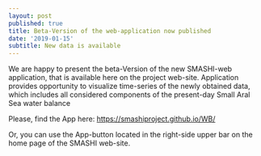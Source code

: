 ```yaml
---
layout: post
published: true
title: Beta-Version of the web-application now published
date: '2019-01-15'
subtitle: New data is available
---
```

We are happy to present the beta-Version of the new SMASHI-web application, that is available here on the project web-site. 
Application provides opportunity to visualize time-series of the newly obtained data, which includes all considered components of the present-day Small Aral Sea water balance

Please, find the App here: https://smashiproject.github.io/WB/

Or, you can use the App-button located in the right-side upper bar on the home page of the SMASHI web-site.
